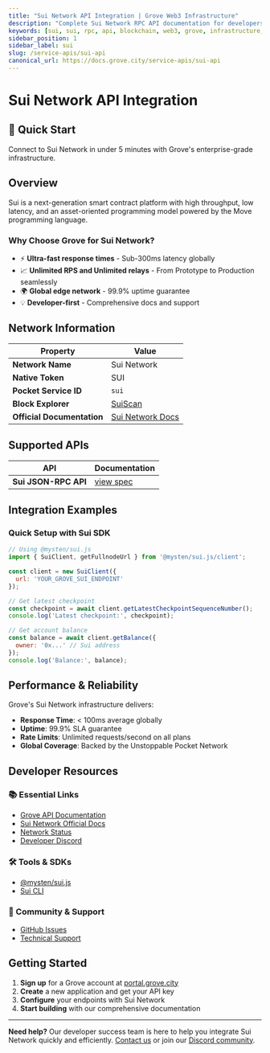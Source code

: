 ```yaml
---
title: "Sui Network API Integration | Grove Web3 Infrastructure"
description: "Complete Sui Network RPC API documentation for developers. Fast, reliable Sui Network blockchain access with Grove's enterprise infrastructure. Get started in minutes."
keywords: [sui, sui, rpc, api, blockchain, web3, grove, infrastructure, developers, integration]
sidebar_position: 1
sidebar_label: sui
slug: /service-apis/sui-api
canonical_url: https://docs.grove.city/service-apis/sui-api
---
```


# Sui Network API Integration

<div style={{background: "linear-gradient(135deg, #4da6ff 0%, #0066cc 100%)", color: "white", padding: "1.5rem", borderRadius: "8px", margin: "1rem 0"}}>
  <h2 style={{color: "white", marginTop: 0}}>🚀 Quick Start</h2>
  <p style={{marginBottom: 0, fontSize: "1.1rem"}}>Connect to Sui Network in under 5 minutes with Grove's enterprise-grade infrastructure.</p>
</div>

## Overview

Sui is a next-generation smart contract platform with high throughput, low latency, and an asset-oriented programming model powered by the Move programming language.

### Why Choose Grove for Sui Network?

- ⚡ **Ultra-fast response times** - Sub-300ms latency globally
- 📈 **Unlimited RPS and Unlimited relays** - From Prototype to Production seamlessly
- 🌍 **Global edge network** - 99.9% uptime guarantee
- 💡 **Developer-first** - Comprehensive docs and support

## Network Information

| Property | Value |
|----------|-------|
| **Network Name** | Sui Network |
| **Native Token** | SUI |
| **Pocket Service ID** | `sui` |
| **Block Explorer** | [SuiScan](https://suiscan.xyz) |
| **Official Documentation** | [Sui Network Docs](https://docs.sui.io/) |

## Supported APIs

| API | Documentation |
| --- | ------------- |
| **Sui JSON-RPC API** | [view spec](https://docs.sui.io/sui-api-ref) |

## Integration Examples

### Quick Setup with Sui SDK

```javascript
// Using @mysten/sui.js
import { SuiClient, getFullnodeUrl } from '@mysten/sui.js/client';

const client = new SuiClient({ 
  url: 'YOUR_GROVE_SUI_ENDPOINT' 
});

// Get latest checkpoint
const checkpoint = await client.getLatestCheckpointSequenceNumber();
console.log('Latest checkpoint:', checkpoint);

// Get account balance
const balance = await client.getBalance({
  owner: '0x...' // Sui address
});
console.log('Balance:', balance);
```

## Performance & Reliability

Grove's Sui Network infrastructure delivers:

- **Response Time**: < 100ms average globally
- **Uptime**: 99.9% SLA guarantee  
- **Rate Limits**: Unlimited requests/second on all plans
- **Global Coverage**: Backed by the Unstoppable Pocket Network

## Developer Resources

### 📚 Essential Links
- [Grove API Documentation](../grove-api/overview/grove-api)
- [Sui Network Official Docs](https://docs.sui.io/)
- [Network Status](https://status.grove.city)
- [Developer Discord](https://discord.gg/build-with-grove)

### 🛠️ Tools & SDKs
- [@mysten/sui.js](https://www.npmjs.com/package/@mysten/sui.js)
- [Sui CLI](https://docs.sui.io/build/cli-client)

### 💬 Community & Support
- [GitHub Issues](https://github.com/buildwithgrove/path)  
- [Technical Support](https://discord.com/channels/824324475256438814/1150805396085293106)

## Getting Started

1. **Sign up** for a Grove account at [portal.grove.city](https://portal.grove.city)
2. **Create** a new application and get your API key
3. **Configure** your endpoints with Sui Network
4. **Start building** with our comprehensive documentation

---

<div style={{background: "#f8f9fa", padding: "1rem", borderLeft: "4px solid #007bff", margin: "1rem 0"}}>
  <strong>Need help?</strong> Our developer success team is here to help you integrate Sui Network quickly and efficiently. <a href="mailto:portal@grove.city">Contact us</a> or join our <a href="https://discord.gg/build-with-grove">Discord community</a>.
</div>

